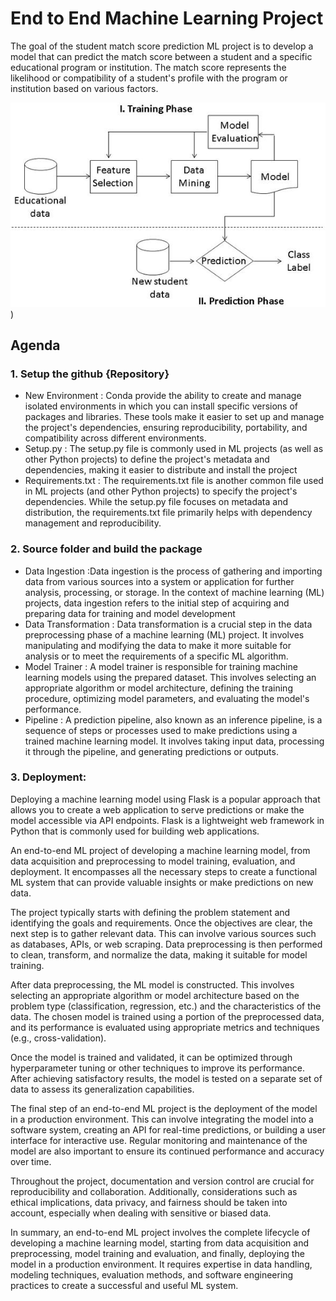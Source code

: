 # End to End Machine Learning Project

The goal of the student match score prediction ML project is to develop a model that can predict the match score between a student and a specific educational program or institution. The match score represents the likelihood or compatibility of a student's profile with the program or institution based on various factors.

![alt text](https://github.com/nitinshivakumar/ML-End-to-End-Project-Deployed/blob/main/training_model_flow))

## Agenda
### 1. Setup the github {Repository}
   - New Environment : Conda provide the ability to create and manage isolated environments in which you can install specific versions of packages and libraries. These tools make it easier to set up and manage the project's dependencies, ensuring reproducibility, portability, and compatibility across different environments.
   - Setup.py : The setup.py file is commonly used in ML projects (as well as other Python projects) to define the project's metadata and dependencies, making it easier to distribute and install the project
   - Requirements.txt : The requirements.txt file is another common file used in ML projects (and other Python projects) to specify the project's dependencies. While the setup.py file focuses on metadata and distribution, the requirements.txt file primarily helps with dependency management and reproducibility.

### 2. Source folder and build the package
   - Data Ingestion :Data ingestion is the process of gathering and importing data from various sources into a system or application for further analysis, processing, or storage. In the context of machine learning (ML) projects, data ingestion refers to the initial step of acquiring and preparing data for training and model development
   - Data Transformation : Data transformation is a crucial step in the data preprocessing phase of a machine learning (ML) project. It involves manipulating and modifying the data to make it more suitable for analysis or to meet the requirements of a specific ML algorithm. 
   - Model Trainer : A model trainer is responsible for training machine learning models using the prepared dataset. This involves selecting an appropriate algorithm or model architecture, defining the training procedure, optimizing model parameters, and evaluating the model's performance. 
   - Pipeline : A prediction pipeline, also known as an inference pipeline, is a sequence of steps or processes used to make predictions using a trained machine learning model. It involves taking input data, processing it through the pipeline, and generating predictions or outputs. 

### 3. Deployment:
   Deploying a machine learning model using Flask is a popular approach that allows you to create a web application to serve predictions or make the model accessible via API endpoints. Flask is a lightweight web framework in Python that is commonly used for building web applications.
  

An end-to-end ML project of developing a machine learning model, from data acquisition and preprocessing to model training, evaluation, and deployment. It encompasses all the necessary steps to create a functional ML system that can provide valuable insights or make predictions on new data.

The project typically starts with defining the problem statement and identifying the goals and requirements. Once the objectives are clear, the next step is to gather relevant data. This can involve various sources such as databases, APIs, or web scraping. Data preprocessing is then performed to clean, transform, and normalize the data, making it suitable for model training.

After data preprocessing, the ML model is constructed. This involves selecting an appropriate algorithm or model architecture based on the problem type (classification, regression, etc.) and the characteristics of the data. The chosen model is trained using a portion of the preprocessed data, and its performance is evaluated using appropriate metrics and techniques (e.g., cross-validation).

Once the model is trained and validated, it can be optimized through hyperparameter tuning or other techniques to improve its performance. After achieving satisfactory results, the model is tested on a separate set of data to assess its generalization capabilities.

The final step of an end-to-end ML project is the deployment of the model in a production environment. This can involve integrating the model into a software system, creating an API for real-time predictions, or building a user interface for interactive use. Regular monitoring and maintenance of the model are also important to ensure its continued performance and accuracy over time.

Throughout the project, documentation and version control are crucial for reproducibility and collaboration. Additionally, considerations such as ethical implications, data privacy, and fairness should be taken into account, especially when dealing with sensitive or biased data.

In summary, an end-to-end ML project involves the complete lifecycle of developing a machine learning model, starting from data acquisition and preprocessing, model training and evaluation, and finally, deploying the model in a production environment. It requires expertise in data handling, modeling techniques, evaluation methods, and software engineering practices to create a successful and useful ML system.
